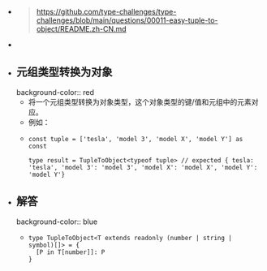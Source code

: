 - > https://github.com/type-challenges/type-challenges/blob/main/questions/00011-easy-tuple-to-object/README.zh-CN.md
-
- ## 元组类型转换为对象
  background-color:: red
	- 将一个元组类型转换为对象类型，这个对象类型的键/值和元组中的元素对应。
	- 例如：
	- ```
	  const tuple = ['tesla', 'model 3', 'model X', 'model Y'] as const
	  
	  type result = TupleToObject<typeof tuple> // expected { tesla: 'tesla', 'model 3': 'model 3', 'model X': 'model X', 'model Y': 'model Y'}
	  ```
- ## 解答
  background-color:: blue
	- ```
	  type TupleToObject<T extends readonly (number | string | symbol)[]> = {
	    [P in T[number]]: P
	  }
	  ```
